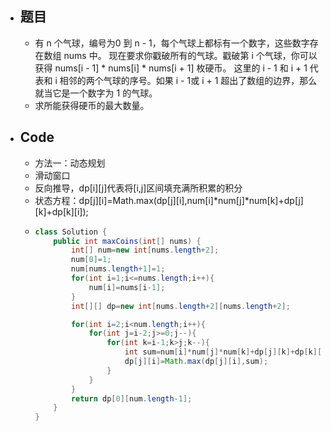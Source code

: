 - ## 题目
	- 有 n 个气球，编号为0 到 n - 1，每个气球上都标有一个数字，这些数字存在数组 nums 中。
	  现在要求你戳破所有的气球。戳破第 i 个气球，你可以获得 nums[i - 1] * nums[i] * nums[i + 1] 枚硬币。 这里的 i - 1 和 i + 1 代表和 i 相邻的两个气球的序号。如果 i - 1或 i + 1 超出了数组的边界，那么就当它是一个数字为 1 的气球。
	- 求所能获得硬币的最大数量。
- ## Code
	- 方法一：动态规划
	- 滑动窗口
	- 反向推导，dp[i][j]代表将[i,j]区间填充满所积累的积分
	- 状态方程：dp[j][i]=Math.max(dp[j][i],num[i]*num[j]*num[k]+dp[j][k]+dp[k][i]);
	- ```java
	  class Solution {
	      public int maxCoins(int[] nums) {
	          int[] num=new int[nums.length+2];
	          num[0]=1;
	          num[nums.length+1]=1;
	          for(int i=1;i<=nums.length;i++){
	              num[i]=nums[i-1];
	          }
	          int[][] dp=new int[nums.length+2][nums.length+2];
	  
	          for(int i=2;i<num.length;i++){
	              for(int j=i-2;j>=0;j--){
	                  for(int k=i-1;k>j;k--){
	                      int sum=num[i]*num[j]*num[k]+dp[j][k]+dp[k][i];
	                      dp[j][i]=Math.max(dp[j][i],sum);
	                  }
	              }
	          }
	          return dp[0][num.length-1];
	      }
	  }
	  ```